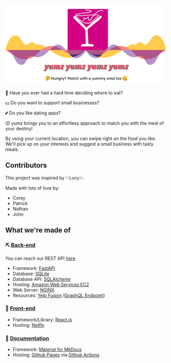 [![header](https://github.com/Acts-College-Ministry/yumz/blob/main/docs/images/yumz_header.png?raw=true)](https://docs.yumz.tisuela.com/)

🤔 Have you ever had a hard time deciding where to eat? 

💵 Do you want to support small businesses? 

💕 Do you like dating apps? 

😊 yumz brings you to an effortless approach to match you with the meal of your destiny! 

By using your current location, you can swipe right on the food you like. We'll pick up on your interests and suggest a small business with tasty meals. 


## Contributors 
This project was inspired by ✨Lucy✨. 

Made with lots of love by:

* Corey
* Patrick
* Nathan
* John

## What we're made of

### ⛏ [Back-end](https://api.yumz.tisuela.com/)

You can reach our REST API [here](https://api.yumz.tisuela.com/)

* Framework: [FastAPI](https://fastapi.tiangolo.com/)
* Database: [SQLite](https://www.sqlite.org/index.html)
* Database API: [SQLAlchemy](https://www.sqlalchemy.org/)
* Hosting: [Amazon Web Services EC2](https://aws.amazon.com/ec2/)
* Web Server: [NGINX](https://www.nginx.com/)
* Resources: [Yelp Fusion](https://www.yelp.com/fusion) ([GraphQL Endpoint](https://www.yelp.com/developers/graphql/guides/intro))


### 🌟 [Front-end](https://yumz.netlify.app/)

* Framework/Library: [React.js](https://reactjs.org/)
* Hosting: [Netfly](https://www.netlify.com/)

### 📜 [Documentation](https://docs.yumz.tisuela.com/)

* Framework: [Material for MkDocs](https://squidfunk.github.io/mkdocs-material/)  
* Hosting: [Github Pages](https://pages.github.com/) via [Github Actions](https://github.com/features/actions)
